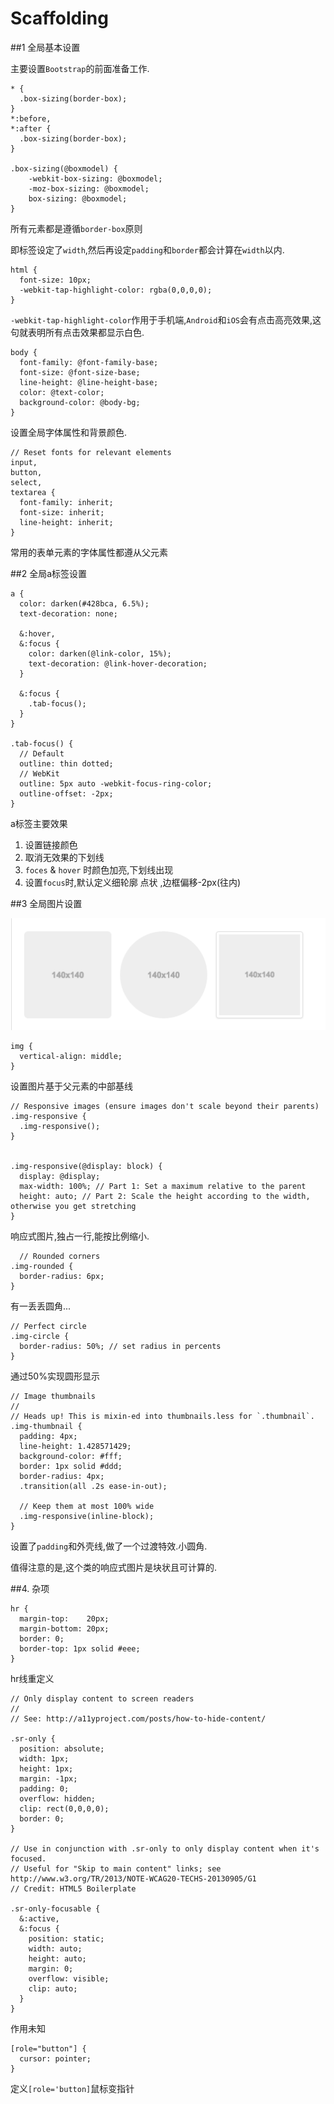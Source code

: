 # Scaffolding

##1 全局基本设置

主要设置`Bootstrap`的前面准备工作.

    * {
      .box-sizing(border-box);
    }
    *:before,
    *:after {
      .box-sizing(border-box);
    }
    
    .box-sizing(@boxmodel) {
        -webkit-box-sizing: @boxmodel;
        -moz-box-sizing: @boxmodel;
        box-sizing: @boxmodel;
    }


所有元素都是遵循`border-box`原则

即标签设定了`width`,然后再设定`padding`和`border`都会计算在`width`以内.

    html {
      font-size: 10px;
      -webkit-tap-highlight-color: rgba(0,0,0,0);
    }
    
`-webkit-tap-highlight-color`作用于手机端,`Android`和`iOS`会有点击高亮效果,这句就表明所有点击效果都显示白色.


    
    body {
      font-family: @font-family-base;
      font-size: @font-size-base;
      line-height: @line-height-base;
      color: @text-color;
      background-color: @body-bg;
    }
设置全局字体属性和背景颜色.
    
    // Reset fonts for relevant elements
    input,
    button,
    select,
    textarea {
      font-family: inherit;
      font-size: inherit;
      line-height: inherit;
    }

常用的表单元素的字体属性都遵从父元素


##2 全局a标签设置

    a {
      color: darken(#428bca, 6.5%);
      text-decoration: none;
    
      &:hover,
      &:focus {
        color: darken(@link-color, 15%);
        text-decoration: @link-hover-decoration;
      }
    
      &:focus {
        .tab-focus();
      }
    }
    
    .tab-focus() {
      // Default
      outline: thin dotted;
      // WebKit
      outline: 5px auto -webkit-focus-ring-color;
      outline-offset: -2px;
    }


a标签主要效果

1. 设置链接颜色
2. 取消无效果的下划线
3. `foces` & `hover` 时颜色加亮,下划线出现
4. 设置`focus`时,默认定义细轮廓 点状 ,边框偏移-2px(往内)


##3 全局图片设置

![图片效果](QQ20151221-9.png)

    img {
      vertical-align: middle;
    }

设置图片基于父元素的中部基线
    
    // Responsive images (ensure images don't scale beyond their parents)
    .img-responsive {
      .img-responsive();
    }
    
    
    .img-responsive(@display: block) {
      display: @display;
      max-width: 100%; // Part 1: Set a maximum relative to the parent
      height: auto; // Part 2: Scale the height according to the width, otherwise you get stretching
    }
    
响应式图片,独占一行,能按比例缩小.
    
      // Rounded corners
    .img-rounded {
      border-radius: 6px;
    }

有一丢丢圆角...
    
    // Perfect circle
    .img-circle {
      border-radius: 50%; // set radius in percents
    }
    
通过50%实现圆形显示    
    
    // Image thumbnails
    //
    // Heads up! This is mixin-ed into thumbnails.less for `.thumbnail`.
    .img-thumbnail {
      padding: 4px;
      line-height: 1.428571429;
      background-color: #fff;
      border: 1px solid #ddd;
      border-radius: 4px;
      .transition(all .2s ease-in-out);
    
      // Keep them at most 100% wide
      .img-responsive(inline-block);
    }
    
 设置了`padding`和外壳线,做了一个过渡特效.小圆角.
 
 值得注意的是,这个类的响应式图片是块状且可计算的.
 
 
##4. 杂项

    hr {
      margin-top:    20px;
      margin-bottom: 20px;
      border: 0;
      border-top: 1px solid #eee;
    }

hr线重定义

    // Only display content to screen readers
    //
    // See: http://a11yproject.com/posts/how-to-hide-content/
    
    .sr-only {
      position: absolute;
      width: 1px;
      height: 1px;
      margin: -1px;
      padding: 0;
      overflow: hidden;
      clip: rect(0,0,0,0);
      border: 0;
    }
    
    // Use in conjunction with .sr-only to only display content when it's focused.
    // Useful for "Skip to main content" links; see http://www.w3.org/TR/2013/NOTE-WCAG20-TECHS-20130905/G1
    // Credit: HTML5 Boilerplate
    
    .sr-only-focusable {
      &:active,
      &:focus {
        position: static;
        width: auto;
        height: auto;
        margin: 0;
        overflow: visible;
        clip: auto;
      }
    }
    
作用未知



    [role="button"] {
      cursor: pointer;
    }

定义`[role='button]`鼠标变指针